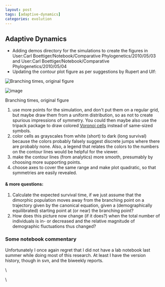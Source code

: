 ```yaml
---
layout: post
tags: [adaptive-dynamics]
categories: evolution
---
```






 





Adaptive Dynamics
-----------------

-   Adding demos directory for the simulations to create the figures in
    User:Carl Boettiger/Notebook/Comparative Phylogenetics/2010/05/03
    and User:Carl Boettiger/Notebook/Comparative
    Phylogenetics/2010/05/04
-   Updating the contour plot figure as per suggestions by Rupert and
    Ulf:

![Branching times, original
figure](http://openwetware.org/images/thumb/1/10/Butterfly.png/500px-Butterfly.png)

![image](/skins/common/images/magnify-clip.png)

Branching times, original figure

1.  use more points for the simulation, and don't put them on a regular
    grid, but maybe draw them from a uniform distribution, so as not to
    create spurious impressions of symmetry. You could then maybe also
    use the tripack package to draw colored [Voronoi
    cells](http://en.wikipedia.org/wiki/Voronoi_diagram "http://en.wikipedia.org/wiki/Voronoi_diagram")
    instead of same-sized symbols.
2.  color cells as grayscales from white (short) to dark (long survival)
    because the colors probably falsely suggest discrete jumps where
    there are probably none. Also, a legend that relates the colors to
    the numbers on the contour lines would be helpful for the viewer.
3.  make the contour lines (from analytics) more smooth, presumably by
    choosing more supporting points.
4.  choose axes to cover the same range and make plot quadratic, so that
    symmetries are easily revealed.

#### & more questions:

1.  Calculate the expected survival time, if we just assume that the
    dimorphic population moves away from the branching point on a
    trajectory given by the canonical equation, given a (demographically
    equilibrated) starting point at (or near) the branching point?
2.  How does this picture now change (if it does?) when the total number
    of individuals is in- or decreased and the relative magnitude of
    demographic fluctuations thus changed?

### Some notebook commentary

Unfortunately I once again regret that I did not have a lab notebook
last summer while doing most of this research. At least I have the
version history, though in svn, and the biweekly reports.

\

\


